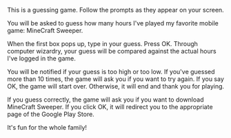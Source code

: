 This is a guessing game. Follow the prompts as they appear on your screen.

You will be asked to guess how many hours I've played my favorite mobile game: MineCraft Sweeper.

When the first box pops up, type in your guess. Press OK. Through computer wizardry, your guess will be compared against the actual hours I've logged in the game.

You will be notified if your guess is too high or too low. If you've guessed more than 10 times, the game will ask you if you want to try again.  If you say OK, the game will start over.  Otherwise, it will end and thank you for playing.

If you guess correctly, the game will ask you if you want to download MineCraft Sweeper.  If you click OK, it will redirect you to the appropriate page of the Google Play Store.

It's fun for the whole family!
